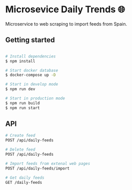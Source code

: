 # Microsevice Daily Trends 🌐

Microservice to web scraping to import feeds from Spain.

## Getting started

```bash

# Install dependencies
$ npm install

# Start docker database
$ docker-compose up -D 

# Start in develop mode
$ npm run dev

# Start in production mode
$ npm run build
$ npm run start

```
## API

```bash
# Create feed
POST /api/daily-feeds

# Delete feed
POST /api/daily-feeds

# Import feeds from extenal web pages
POST /api/daily-feeds/import

# Get daily feeds
GET /daily-feeds
```

